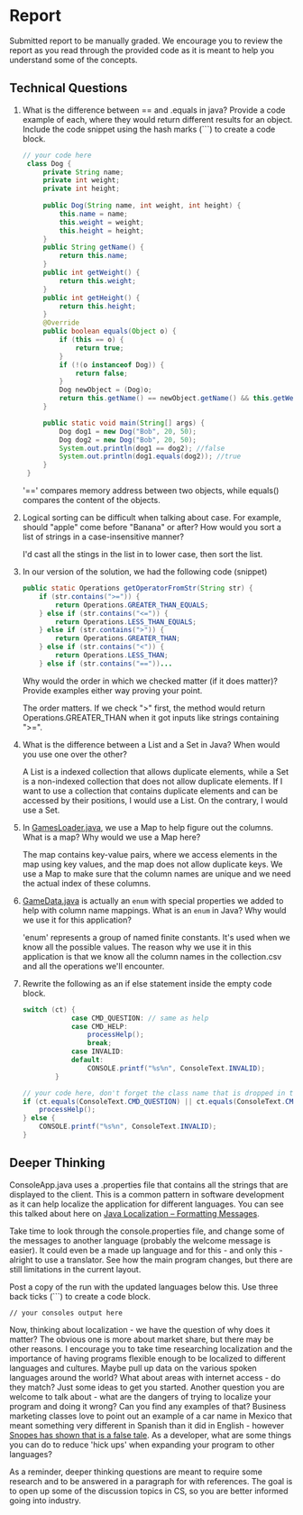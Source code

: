 # Report

Submitted report to be manually graded. We encourage you to review the report as you read through the provided
code as it is meant to help you understand some of the concepts. 

## Technical Questions

1. What is the difference between == and .equals in java? Provide a code example of each, where they would return different results for an object. Include the code snippet using the hash marks (```) to create a code block.
   ```java
   // your code here
    class Dog {
        private String name;
        private int weight;
        private int height;
        
        public Dog(String name, int weight, int height) {
            this.name = name;
            this.weight = weight;
            this.height = height;
        }
        public String getName() {
            return this.name;
        }
        public int getWeight() {
            return this.weight;
        }
        public int getHeight() {
            return this.height;
        }
        @Override
        public boolean equals(Object o) {
            if (this == o) {
                return true;
            }
            if (!(o instanceof Dog)) {
                return false;
            }
            Dog newObject = (Dog)o;
            return this.getName() == newObject.getName() && this.getWeight() == newObject.getWeight() && this.getHeight() == newObject.getHeight();
        }

        public static void main(String[] args) {
            Dog dog1 = new Dog("Bob", 20, 50);
            Dog dog2 = new Dog("Bob", 20, 50);
            System.out.println(dog1 == dog2); //false
            System.out.println(dog1.equals(dog2)); //true       
        }
    }   
   ```
   '==' compares memory address between two objects, while equals() compares the content of the objects.


2. Logical sorting can be difficult when talking about case. For example, should "apple" come before "Banana" or after? How would you sort a list of strings in a case-insensitive manner? 

    I'd cast all the stings in the list in to lower case, then sort the list.

3. In our version of the solution, we had the following code (snippet)
    ```java
    public static Operations getOperatorFromStr(String str) {
        if (str.contains(">=")) {
            return Operations.GREATER_THAN_EQUALS;
        } else if (str.contains("<=")) {
            return Operations.LESS_THAN_EQUALS;
        } else if (str.contains(">")) {
            return Operations.GREATER_THAN;
        } else if (str.contains("<")) {
            return Operations.LESS_THAN;
        } else if (str.contains("=="))...
    ```
    Why would the order in which we checked matter (if it does matter)? Provide examples either way proving your point. 

    The order matters. If we check ">" first, the method would return Operations.GREATER_THAN when it got inputs like strings containing ">=".

4. What is the difference between a List and a Set in Java? When would you use one over the other? 

    A List is a indexed collection that allows duplicate elements, while a Set is a non-indexed collection that does not allow duplicate elements. If I want to use a collection that contains duplicate elements and can be accessed by their positions, I would use a List. On the contrary, I would use a Set.

5. In [GamesLoader.java](src/main/java/student/GamesLoader.java), we use a Map to help figure out the columns. What is a map? Why would we use a Map here? 

    The map contains key-value pairs, where we access elements in the map using key values, and the map does not allow duplicate keys. We use a Map to make sure that the column names are unique and we need the actual index of these columns.

6. [GameData.java](src/main/java/student/GameData.java) is actually an `enum` with special properties we added to help with column name mappings. What is an `enum` in Java? Why would we use it for this application?

    'enum' represents a group of named finite constants. It's used when we know all the possible values.
    The reason why we use it in this application is that we know all the column names in the collection.csv and all the operations we'll encounter.

7. Rewrite the following as an if else statement inside the empty code block.
    ```java
    switch (ct) {
                case CMD_QUESTION: // same as help
                case CMD_HELP:
                    processHelp();
                    break;
                case INVALID:
                default:
                    CONSOLE.printf("%s%n", ConsoleText.INVALID);
            }
    ``` 

    ```java
    // your code here, don't forget the class name that is dropped in the switch block..
    if (ct.equals(ConsoleText.CMD_QUESTION) || ct.equals(ConsoleText.CMD_HELP)) {
        processHelp();
    } else {
        CONSOLE.printf("%s%n", ConsoleText.INVALID);
    }
    ```

## Deeper Thinking

ConsoleApp.java uses a .properties file that contains all the strings
that are displayed to the client. This is a common pattern in software development
as it can help localize the application for different languages. You can see this
talked about here on [Java Localization – Formatting Messages](https://www.baeldung.com/java-localization-messages-formatting).

Take time to look through the console.properties file, and change some of the messages to
another language (probably the welcome message is easier). It could even be a made up language and for this - and only this - alright to use a translator. See how the main program changes, but there are still limitations in 
the current layout. 

Post a copy of the run with the updated languages below this. Use three back ticks (```) to create a code block. 

```text
// your consoles output here
```

Now, thinking about localization - we have the question of why does it matter? The obvious
one is more about market share, but there may be other reasons.  I encourage
you to take time researching localization and the importance of having programs
flexible enough to be localized to different languages and cultures. Maybe pull up data on the
various spoken languages around the world? What about areas with internet access - do they match? Just some ideas to get you started. Another question you are welcome to talk about - what are the dangers of trying to localize your program and doing it wrong? Can you find any examples of that? Business marketing classes love to point out an example of a car name in Mexico that meant something very different in Spanish than it did in English - however [Snopes has shown that is a false tale](https://www.snopes.com/fact-check/chevrolet-nova-name-spanish/).  As a developer, what are some things you can do to reduce 'hick ups' when expanding your program to other languages?


As a reminder, deeper thinking questions are meant to require some research and to be answered in a paragraph for with references. The goal is to open up some of the discussion topics in CS, so you are better informed going into industry. 